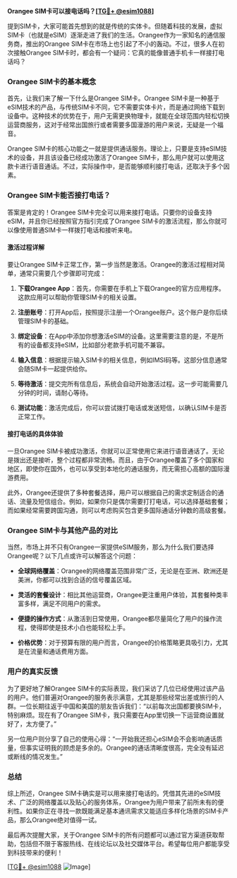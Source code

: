 **Orangee SIM卡可以接电话吗？[[TG💪+ @esim1088](https://t.me/s/esim1088)]**

提到SIM卡，大家可能首先想到的就是传统的实体卡。但随着科技的发展，虚拟SIM卡（也就是eSIM）逐渐走进了我们的生活。Orangee作为一家知名的通信服务商，推出的Orangee SIM卡在市场上也引起了不小的轰动。不过，很多人在初次接触Orangee SIM卡时，都会有一个疑问：它真的能像普通手机卡一样接打电话吗？

### Orangee SIM卡的基本概念

首先，让我们来了解一下什么是Orangee SIM卡。Orangee SIM卡是一种基于eSIM技术的产品，与传统SIM卡不同，它不需要实体卡片，而是通过网络下载到设备中。这种技术的优势在于，用户无需更换物理卡，就能在全球范围内轻松切换运营商服务，这对于经常出国旅行或者需要多国漫游的用户来说，无疑是一个福音。

Orangee SIM卡的核心功能之一就是提供通话服务。理论上，只要是支持eSIM技术的设备，并且该设备已经成功激活了Orangee SIM卡，那么用户就可以使用这款卡进行语音通话。不过，实际操作中，是否能够顺利接打电话，还取决于多个因素。

### Orangee SIM卡能否接打电话？

答案是肯定的！Orangee SIM卡完全可以用来接打电话。只要你的设备支持eSIM，并且你已经按照官方指引完成了Orangee SIM卡的激活流程，那么你就可以像使用普通SIM卡一样拨打电话和接听来电。

#### 激活过程详解

要让Orangee SIM卡正常工作，第一步当然是激活。Orangee的激活过程相对简单，通常只需要几个步骤即可完成：

1. **下载Orangee App**：首先，你需要在手机上下载Orangee的官方应用程序。这款应用可以帮助你管理SIM卡的相关设置。
   
2. **注册账号**：打开App后，按照提示注册一个Orangee账户。这个账户是你后续管理SIM卡的基础。

3. **绑定设备**：在App中添加你想激活eSIM的设备。这里需要注意的是，不是所有的设备都支持eSIM，比如部分老款手机可能不兼容。

4. **输入信息**：根据提示输入SIM卡的相关信息，例如IMSI码等。这部分信息通常会随SIM卡一起提供给你。

5. **等待激活**：提交完所有信息后，系统会自动开始激活过程。这一步可能需要几分钟的时间，请耐心等待。

6. **测试功能**：激活完成后，你可以尝试拨打电话或发送短信，以确认SIM卡是否正常工作。

#### 接打电话的具体体验

一旦Orangee SIM卡被成功激活，你就可以正常使用它来进行语音通话了。无论是拨出还是接听，整个过程都非常流畅。而且，由于Orangee覆盖了多个国家和地区，即使你在国外，也可以享受到本地化的通话服务，而无需担心高额的国际漫游费用。

此外，Orangee还提供了多种套餐选择，用户可以根据自己的需求定制适合的通话、流量及短信组合。例如，如果你只是偶尔需要打打电话，可以选择基础套餐；而如果经常需要跨国沟通，则可以考虑购买包含更多国际通话分钟数的高级套餐。

### Orangee SIM卡与其他产品的对比

当然，市场上并不只有Orangee一家提供eSIM服务，那么为什么我们要选择Orangee呢？以下几点或许可以解答这个问题：

- **全球网络覆盖**：Orangee的网络覆盖范围非常广泛，无论是在亚洲、欧洲还是美洲，你都可以找到合适的信号覆盖区域。
  
- **灵活的套餐设计**：相比其他运营商，Orangee更注重用户体验，其套餐种类丰富多样，满足不同用户的需求。

- **便捷的操作方式**：从激活到日常使用，Orangee都尽量简化了用户的操作流程，使得即使是技术小白也能轻松上手。

- **价格优势**：对于预算有限的用户而言，Orangee的价格策略更具吸引力，尤其是在流量和通话费用方面。

### 用户的真实反馈

为了更好地了解Orangee SIM卡的实际表现，我们采访了几位已经使用过该产品的用户。他们普遍对Orangee的服务表示满意，尤其是那些经常出差或旅行的人群。一位长期往返于中国和美国的朋友告诉我们：“以前每次出国都要换SIM卡，特别麻烦。现在有了Orangee SIM卡，我只需要在App里切换一下运营商设置就好了，太方便了。”

另一位用户则分享了自己的使用心得：“一开始我还担心eSIM会不会影响通话质量，但事实证明我的顾虑是多余的。Orangee的通话清晰度很高，完全没有延迟或断线的情况发生。”

### 总结

综上所述，Orangee SIM卡确实是可以用来接打电话的。凭借其先进的eSIM技术、广泛的网络覆盖以及贴心的服务体系，Orangee为用户带来了前所未有的便利性。如果你正在寻找一款既能满足基本通讯需求又能适应多样化场景的SIM卡产品，那么Orangee绝对值得一试。

最后再次提醒大家，关于Orangee SIM卡的所有问题都可以通过官方渠道获取帮助，包括但不限于客服热线、在线论坛以及社交媒体平台。希望每位用户都能享受到科技带来的便利！

[[TG💪+ @esim1088](https://t.me/s/esim1088) ![Image](https://i.postimg.cc/4NQfJmqS/Snipaste-2025-05-13-00-14-12.png)]